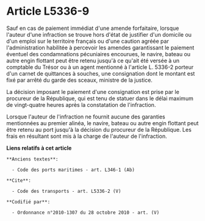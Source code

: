 # Article L5336-9

Sauf en cas de paiement immédiat d'une amende forfaitaire, lorsque l'auteur d'une infraction se trouve hors d'état de
justifier d'un domicile ou d'un emploi sur le territoire français ou d'une caution agréée par l'administration habilitée à
percevoir les amendes garantissant le paiement éventuel des condamnations pécuniaires encourues, le navire, bateau ou autre
engin flottant peut être retenu jusqu'à ce qu'ait été versée à un comptable du Trésor ou à un agent mentionné à l'article L.
5336-2 porteur d'un carnet de quittances à souches, une consignation dont le montant est fixé par arrêté du garde des sceaux,
ministre de la justice. 

La décision imposant le paiement d'une consignation est prise par le procureur de la République, qui est tenu de statuer dans
le délai maximum de vingt-quatre heures après la constatation de l'infraction. 

Lorsque l'auteur de l'infraction ne fournit aucune des garanties mentionnées au premier alinéa, le navire, bateau ou autre
engin flottant peut être retenu au port jusqu'à la décision du procureur de la République. Les frais en résultant sont mis à
la charge de l'auteur de l'infraction.

**Liens relatifs à cet article**

	**Anciens textes**:

	  - Code des ports maritimes - art. L346-1 (Ab)

	**Cite**:

	  - Code des transports - art. L5336-2 (V)

	**Codifié par**:

	  - Ordonnance n°2010-1307 du 28 octobre 2010 - art. (V)
